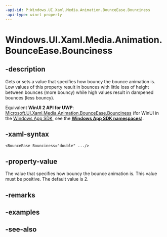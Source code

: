 ```yaml
---
-api-id: P:Windows.UI.Xaml.Media.Animation.BounceEase.Bounciness
-api-type: winrt property
---
```


<!-- Property syntax
public double Bounciness { get;  set; }
-->

# Windows.UI.Xaml.Media.Animation.BounceEase.Bounciness

## -description
Gets or sets a value that specifies how bouncy the bounce animation is. Low values of this property result in bounces with little loss of height between bounces (more bouncy) while high values result in dampened bounces (less bouncy).

Equivalent **WinUI 2 API for UWP**: [Microsoft.UI.Xaml.Media.Animation.BounceEase.Bounciness](/windows/winui/api/microsoft.ui.xaml.media.animation.bounceease.bounciness) (for WinUI in the [Windows App SDK](/windows/apps/windows-app-sdk/), see the **[Windows App SDK namespaces](/windows/windows-app-sdk/api/winrt/)**).

## -xaml-syntax
```xaml
<BounceEase Bounciness="double" .../>
```


## -property-value
The value that specifies how bouncy the bounce animation is. This value must be positive. The default value is 2.

## -remarks

## -examples

## -see-also
